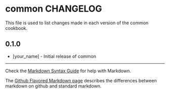 common CHANGELOG
==================

This file is used to list changes made in each version of the common cookbook.

0.1.0
-----
- [your_name] - Initial release of common

- - -
Check the [Markdown Syntax Guide](http://daringfireball.net/projects/markdown/syntax) for help with Markdown.

The [Github Flavored Markdown page](http://github.github.com/github-flavored-markdown/) describes the differences between markdown on github and standard markdown.
